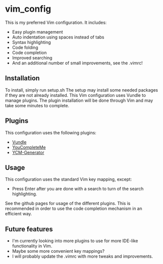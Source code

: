 # vim_config
This is my preferred Vim configuration. It includes:
* Easy plugin management
* Auto indentation using spaces instead of tabs
* Syntax highlighting
* Code folding
* Code completion
* Improved searching
* And an additional number of small improvements, see the .vimrc!

## Installation
To install, simply run setup.sh
The setup may install some needed packages if they are not already installed.
This Vim configuration uses Vundle to manage plugins. The plugin installation will be done through Vim and may take some minutes to complete.

## Plugins
This configuration uses the following plugins:

* [Vundle](https://github.com/VundleVim/Vundle.vim)
* [YouCompleteMe](https://github.com/Valloric/YouCompleteMe)
* [YCM-Generator](https://github.com/rdnetto/YCM-Generator)

## Usage
This configuration uses the standard Vim key mapping, except:

* Press Enter after you are done with a search to turn of the search highlighting.

See the github pages for usage of the different plugins. This is recommended in order to use the code completion mechanism in an efficient way.

## Future features
* I'm currently looking into more plugins to use for more IDE-like functionality in Vim.
* Maybe some more convenient key mappings?
* I will probably update the .vimrc with more tweaks and improvements.
